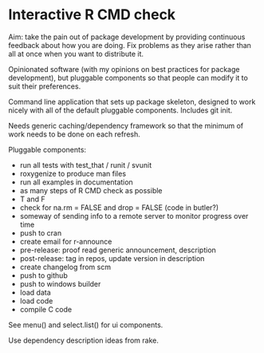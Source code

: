 Interactive R CMD check
========================

Aim: take the pain out of package development by providing continuous feedback about how you are doing. Fix problems as they arise rather than all at once when you want to distribute it.

Opinionated software (with my opinions on best practices for package development), but pluggable components so that people can modify it to suit their preferences.

Command line application that sets up package skeleton, designed to work nicely with all of the default pluggable components. Includes git init.

Needs generic caching/dependency framework so that the minimum of work needs to be done on each refresh.

Pluggable components:

  * run all tests with test_that / runit / svunit
  * roxygenize to produce man files
  * run all examples in documentation
  * as many steps of R CMD check as possible
  * T and F
  * check for na.rm = FALSE and drop = FALSE (code in butler?)
  * someway of sending info to a remote server to monitor progress over time
  * push to cran
  * create email for r-announce
  * pre-release: proof read generic announcement, description
  * post-release: tag in repos, update version in description
  * create changelog from scm
  * push to github
  * push to windows builder
  * load data
  * load code
  * compile C code
  
See menu() and select.list() for ui components.

Use dependency description ideas from rake.